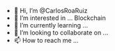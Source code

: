 - 👋 Hi, I’m @CarlosRoaRuiz
- 👀 I’m interested in ... Blockchain
- 🌱 I’m currently learning ... 
- 💞️ I’m looking to collaborate on ...
- 📫 How to reach me ...

<!---
CarlosRoaRuiz/CarlosRoaRuiz is a ✨ special ✨ repository because its `README.md` (this file) appears on your GitHub profile.
You can click the Preview link to take a look at your changes.
--->
